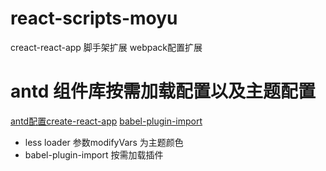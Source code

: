 # react-scripts-moyu
creact-react-app 脚手架扩展 webpack配置扩展

# antd 组件库按需加载配置以及主题配置
[antd配置create-react-app](https://ant.design/docs/react/use-with-create-react-app-cn)
[babel-plugin-import](https://github.com/ant-design/babel-plugin-import)
* less loader 参数modifyVars 为主题颜色
* babel-plugin-import 按需加载插件



